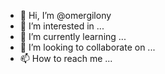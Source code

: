 - 👋 Hi, I’m @omergilony
- 👀 I’m interested in ...
- 🌱 I’m currently learning ...
- 💞️ I’m looking to collaborate on ...
- 📫 How to reach me ...

<!---
omergilony/omergilony is a ✨ special ✨ repository because its `README.md` (this file) appears on your GitHub profile.
You can click the Preview link to take a look at your changes.
--->
